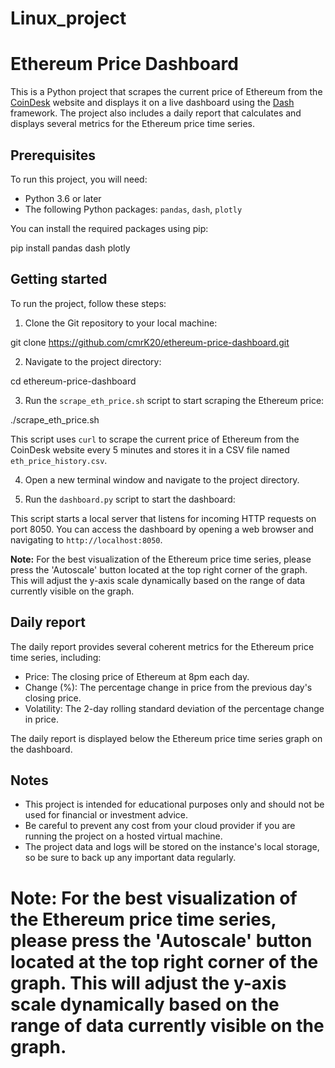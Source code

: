 # Linux_project

# Ethereum Price Dashboard

This is a Python project that scrapes the current price of Ethereum from the [CoinDesk](https://www.coindesk.com/price/ethereum/) website and displays it on a live dashboard using the [Dash](https://dash.plotly.com/) framework. The project also includes a daily report that calculates and displays several metrics for the Ethereum price time series.

## Prerequisites

To run this project, you will need:

- Python 3.6 or later
- The following Python packages: `pandas`, `dash`, `plotly`

You can install the required packages using pip:

pip install pandas dash plotly
## Getting started

To run the project, follow these steps:

1. Clone the Git repository to your local machine:

git clone https://github.com/cmrK20/ethereum-price-dashboard.git

2. Navigate to the project directory:

cd ethereum-price-dashboard

3. Run the `scrape_eth_price.sh` script to start scraping the Ethereum price:

./scrape_eth_price.sh

This script uses `curl` to scrape the current price of Ethereum from the CoinDesk website every 5 minutes and stores it in a CSV file named `eth_price_history.csv`.

4. Open a new terminal window and navigate to the project directory.

5. Run the `dashboard.py` script to start the dashboard:


This script starts a local server that listens for incoming HTTP requests on port 8050. You can access the dashboard by opening a web browser and navigating to `http://localhost:8050`.

**Note:** For the best visualization of the Ethereum price time series, please press the 'Autoscale' button located at the top right corner of the graph. This will adjust the y-axis scale dynamically based on the range of data currently visible on the graph.

## Daily report

The daily report provides several coherent metrics for the Ethereum price time series, including:

- Price: The closing price of Ethereum at 8pm each day.
- Change (%): The percentage change in price from the previous day's closing price.
- Volatility: The 2-day rolling standard deviation of the percentage change in price.

The daily report is displayed below the Ethereum price time series graph on the dashboard.

## Notes

- This project is intended for educational purposes only and should not be used for financial or investment advice.
- Be careful to prevent any cost from your cloud provider if you are running the project on a hosted virtual machine.
- The project data and logs will be stored on the instance's local storage, so be sure to back up any important data regularly.

# Note: For the best visualization of the Ethereum price time series, please press the 'Autoscale' button located at the top right corner of the graph. This will adjust the y-axis scale dynamically based on the range of data currently visible on the graph.
